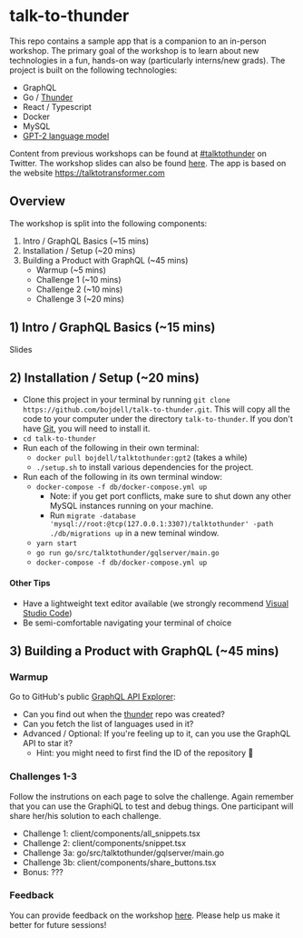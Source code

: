 # talk-to-thunder

This repo contains a sample app that is a companion to an in-person workshop. The primary goal of the workshop is to learn about new technologies in a fun, hands-on way (particularly interns/new grads). The project is built on the following technologies:

- GraphQL
- Go / [Thunder](https://github.com/samsarahq/thunder)
- React / Typescript
- Docker
- MySQL
- [GPT-2 language model](https://openai.com/blog/better-language-models/)

Content from previous workshops can be found at [#talktothunder](https://twitter.com/hashtag/talktothunder) on Twitter. The workshop slides can also be found [here](TODO). The app is based on the website https://talktotransformer.com

## Overview

The workshop is split into the following components:

1. Intro / GraphQL Basics (~15 mins)
2. Installation / Setup (~20 mins)
3. Building a Product with GraphQL (~45 mins)
   - Warmup (~5 mins)
   - Challenge 1 (~10 mins)
   - Challenge 2 (~10 mins)
   - Challenge 3 (~20 mins)

## 1) Intro / GraphQL Basics (~15 mins)

Slides

## 2) Installation / Setup (~20 mins)

- Clone this project in your terminal by running `git clone https://github.com/bojdell/talk-to-thunder.git`. This will copy all the code to your computer under the directory `talk-to-thunder`. If you don't have [Git](https://git-scm.com/downloads), you will need to install it.
- `cd talk-to-thunder`
- Run each of the following in their own terminal:
  - `docker pull bojdell/talktothunder:gpt2` (takes a while)
  - `./setup.sh` to install various dependencies for the project.
- Run each of the following in its own terminal window:
  - `docker-compose -f db/docker-compose.yml up`
    - Note: if you get port conflicts, make sure to shut down any other MySQL instances running on your machine.
    - Run `migrate -database 'mysql://root:@tcp(127.0.0.1:3307)/talktothunder' -path ./db/migrations up` in a new teminal window.
  - `yarn start`
  - `go run go/src/talktothunder/gqlserver/main.go`
  - `docker-compose -f db/docker-compose.yml up`

#### Other Tips

- Have a lightweight text editor available (we strongly recommend [Visual Studio Code](https://code.visualstudio.com/))
- Be semi-comfortable navigating your terminal of choice

## 3) Building a Product with GraphQL (~45 mins)

### Warmup

Go to GitHub's public [GraphQL API Explorer](https://developer.github.com/v4/explorer/):

- Can you find out when the [thunder](https://github.com/samsarahq/thunder) repo was created?
- Can you fetch the list of languages used in it?
- Advanced / Optional: If you're feeling up to it, can you use the GraphQL API to star it?
  - Hint: you might need to first find the ID of the repository 👀

### Challenges 1-3

Follow the instrutions on each page to solve the challenge. Again remember that you can use the GraphiQL to test and debug things. One participant will share her/his solution to each challenge.

- Challenge 1: client/components/all_snippets.tsx
- Challenge 2: client/components/snippet.tsx
- Challenge 3a: go/src/talktothunder/gqlserver/main.go
- Challenge 3b: client/components/share_buttons.tsx
- Bonus: ???

### Feedback

You can provide feedback on the workshop [here](https://forms.gle/yKdVi6gv7Vt4QSLj9). Please help us make it better for future sessions!
